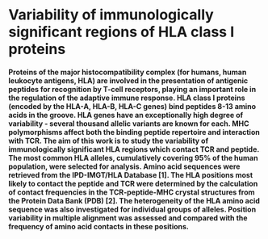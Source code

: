 # Variability of immunologically significant regions of HLA class I proteins
#### Proteins of the major histocompatibility complex (for humans, human leukocyte antigens, HLA) are involved in the presentation of antigenic peptides for recognition by T-cell receptors, playing an important role in the regulation of the adaptive immune response. HLA class I proteins (encoded by the HLA-A, HLA-B, HLA-C genes) bind peptides 8-13 amino acids in the groove. HLA genes have an exceptionally high degree of variability - several thousand allelic variants are known for each. MHC polymorphisms affect both the binding peptide repertoire and interaction with TCR. The aim of this work is to study the variability of immunologically significant HLA regions which contact TCR and peptide. The most common HLA alleles, cumulatively covering 95% of the human population, were selected for analysis. Amino acid sequences were retrieved from the IPD-IMGT/HLA Database [1]. The HLA positions most likely to contact the peptide and TCR were determined by the calculation of contact frequencies in the TCR-peptide-MHC crystal structures from the Protein Data Bank (PDB) [2]. The heterogeneity of the HLA amino acid sequence was also investigated for individual groups of alleles. Position variability in multiple alignment was assessed and compared with the frequency of amino acid contacts in these positions.
